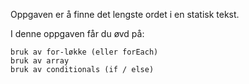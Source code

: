 Oppgaven er å finne det lengste ordet i en statisk tekst.

I denne oppgaven får du øvd på:

    bruk av for-løkke (eller forEach)
    bruk av array
    bruk av conditionals (if / else)
